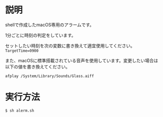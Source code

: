 # 説明
shellで作成したmacOS専用のアラームです。

1分ごとに時刻の判定をしています。

セットしたい時刻を次の変数に書き換えて適宜使用してください。`TargetTime=0900`

また、macOSに標準搭載されている音声を使用しています。変更したい場合は以下の値を書き換えてください。
```
afplay /System/Library/Sounds/Glass.aiff
```

# 実行方法
```
$ sh alerm.sh
```

